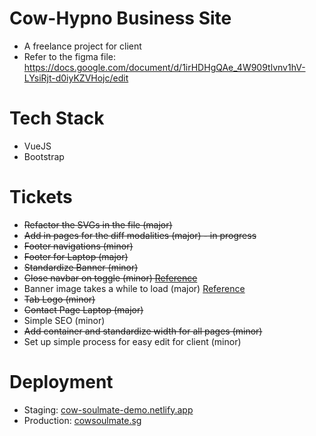 # Cow-Hypno Business Site
- A freelance project for client
- Refer to the figma file: https://docs.google.com/document/d/1irHDHgQAe_4W909tlvnv1hV-LYsiRjt-d0iyKZVHojc/edit

# Tech Stack
- VueJS
- Bootstrap

# Tickets
- ~~Refactor the SVGs in the file (major)~~
- ~~Add in pages for the diff modalities (major) - in progress~~
- ~~Footer navigations (minor)~~
- ~~Footer for Laptop (major)~~
- ~~Standardize Banner (minor)~~
- ~~Close navbar on toggle (minor) [Reference](https://stackoverflow.com/questions/42401606/how-to-hide-collapsible-bootstrap-navbar-on-click)~~
- Banner image takes a while to load (major) [Reference](https://www.thewebmaster.com/progressive-jpegs/)
- ~~Tab Logo (minor)~~
- ~~Contact Page Laptop (major)~~
- Simple SEO (minor)
- ~~Add container and standardize width for all pages (minor)~~
- Set up simple process for easy edit for client (minor)

# Deployment
- Staging: [cow-soulmate-demo.netlify.app](cow-soulmate-demo.netlify.app)
- Production: [cowsoulmate.sg](cowsoulmate.sg)
